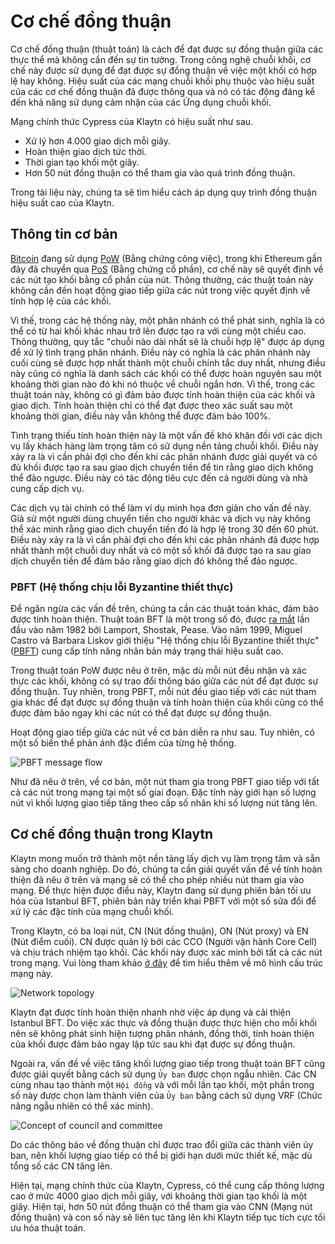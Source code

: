 # Cơ chế đồng thuận

Cơ chế đồng thuận (thuật toán) là cách để đạt được sự đồng thuận giữa các thực thể mà không cần đến sự tin tưởng. Trong công nghệ chuỗi khối, cơ chế này được sử dụng để đạt được sự đồng thuận về việc một khối có hợp lệ hay không. Hiệu suất của các mạng chuỗi khối phụ thuộc vào hiệu suất của các cơ chế đồng thuận đã được thông qua và nó có tác động đáng kể đến khả năng sử dụng cảm nhận của các Ứng dụng chuỗi khối.

Mạng chính thức Cypress của Klaytn có hiệu suất như sau.

- Xử lý hơn 4.000 giao dịch mỗi giây.
- Hoàn thiện giao dịch tức thời.
- Thời gian tạo khối một giây.
- Hơn 50 nút đồng thuận có thể tham gia vào quá trình đồng thuận.

Trong tài liệu này, chúng ta sẽ tìm hiểu cách áp dụng quy trình đồng thuận hiệu suất cao của Klaytn.

## Thông tin cơ bản <a id="background"></a>

[Bitcoin](https://en.wikipedia.org/wiki/Bitcoin) đang sử dụng [PoW](https://en.wikipedia.org/wiki/Proof_of_work) (Bằng chứng công việc), trong khi Ethereum gần đây đã chuyển qua [PoS](https://en.wikipedia.org/wiki/Proof_of_stake) (Bằng chứng cổ phần), cơ chế này sẽ quyết định về các nút tạo khối bằng cổ phần của nút. Thông thường, các thuật toán này không cần đến hoạt động giao tiếp giữa các nút trong việc quyết định về tính hợp lệ của các khối.

Vì thế, trong các hệ thống này, một phân nhánh có thể phát sinh, nghĩa là có thể có từ hai khối khác nhau trở lên được tạo ra với cùng một chiều cao. Thông thường, quy tắc "chuỗi nào dài nhất sẽ là chuỗi hợp lệ" được áp dụng để xử lý tình trạng phân nhánh. Điều này có nghĩa là các phân nhánh này cuối cùng sẽ được hợp nhất thành một chuỗi chính tắc duy nhất, nhưng điều này cũng có nghĩa là danh sách các khối có thể được hoàn nguyên sau một khoảng thời gian nào đó khi nó thuộc về chuỗi ngắn hơn. Vì thế, trong các thuật toán này, không có gì đảm bảo được tính hoàn thiện của các khối và giao dịch. Tính hoàn thiện chỉ có thể đạt được theo xác suất sau một khoảng thời gian, điều này vẫn không thể được đảm bảo 100%.

Tình trạng thiếu tính hoàn thiện này là một vấn đề khó khăn đối với các dịch vụ lấy khách hàng làm trọng tâm có sử dụng nền tảng chuỗi khối. Điều này xảy ra là vì cần phải đợi cho đến khi các phân nhánh được giải quyết và có đủ khối được tạo ra sau giao dịch chuyển tiền để tin rằng giao dịch không thể đảo ngược. Điều này có tác động tiêu cực đến cả người dùng và nhà cung cấp dịch vụ.

Các dịch vụ tài chính có thể làm ví dụ minh họa đơn giản cho vấn đề này. Giả sử một người dùng chuyển tiền cho người khác và dịch vụ này không thể xác minh rằng giao dịch chuyển tiền đó là hợp lệ trong 30 đến 60 phút. Điều này xảy ra là vì cần phải đợi cho đến khi các phân nhánh đã được hợp nhất thành một chuỗi duy nhất và có một số khối đã được tạo ra sau giao dịch chuyển tiền để đảm bảo rằng giao dịch đó không thể đảo ngược.

### PBFT (Hệ thống chịu lỗi Byzantine thiết thực)  <a id="pbft-practical-byzantine-fault-tolerance"></a>

Để ngăn ngừa các vấn đề trên, chúng ta cần các thuật toán khác, đảm bảo được tính hoàn thiện. Thuật toán BFT là một trong số đó, được [ra mắt](https://dl.acm.org/citation.cfm?doid=357172.357176) lần đầu vào năm 1982 bởi Lamport, Shostak, Pease. Vào năm 1999, Miguel Castro và Barbara Liskov giới thiệu "Hệ thống chịu lỗi Byzantine thiết thực"([PBFT](http://www.pmg.csail.mit.edu/papers/bft-tocs.pdf)) cung cấp tính năng nhân bản máy trạng thái hiệu suất cao.

Trong thuật toán PoW được nêu ở trên, mặc dù mỗi nút đều nhận và xác thực các khối, không có sự trao đổi thông báo giữa các nút để đạt được sự đồng thuận. Tuy nhiên, trong PBFT, mỗi nút đều giao tiếp với các nút tham gia khác để đạt được sự đồng thuận và tính hoàn thiện của khối cũng có thể được đảm bảo ngay khi các nút có thể đạt được sự đồng thuận.

Hoạt động giao tiếp giữa các nút về cơ bản diễn ra như sau. Tuy nhiên, có một số biến thể phản ánh đặc điểm của từng hệ thống.

![PBFT message flow](/img/learn/pbft.png)

Như đã nêu ở trên, về cơ bản, một nút tham gia trong PBFT giao tiếp với tất cả các nút trong mạng tại một số giai đoạn. Đặc tính này giới hạn số lượng nút vì khối lượng giao tiếp tăng theo cấp số nhân khi số lượng nút tăng lên.

## Cơ chế đồng thuận trong Klaytn <a id="consensus-mechanism-in-klaytn"></a>

Klaytn mong muốn trở thành một nền tảng lấy dịch vụ làm trọng tâm và sẵn sàng cho doanh nghiệp. Do đó, chúng ta cần giải quyết vấn đề về tính hoàn thiện đã nêu ở trên và mạng sẽ có thể cho phép nhiều nút tham gia vào mạng. Để thực hiện được điều này, Klaytn đang sử dụng phiên bản tối ưu hóa của Istanbul BFT, phiên bản này triển khai PBFT với một số sửa đổi để xử lý các đặc tính của mạng chuỗi khối.

Trong Klaytn, có ba loại nút, CN (Nút đồng thuận), ON (Nút proxy) và EN (Nút điểm cuối). CN được quản lý bởi các CCO (Người vận hành Core Cell) và chịu trách nhiệm tạo khối. Các khối này được xác minh bởi tất cả các nút trong mạng. Vui lòng tham khảo [ở đây](./learn.md#klaytn-network-topology) để tìm hiểu thêm về mô hình cấu trúc mạng này.

![Network topology](/img/learn/klaytn_network_node.png)

Klaytn đạt được tính hoàn thiện nhanh nhờ việc áp dụng và cải thiện Istanbul BFT. Do việc xác thực và đồng thuận được thực hiện cho mỗi khối nên sẽ không phát sinh hiện tượng phân nhánh, đồng thời, tính hoàn thiện của khối được đảm bảo ngay lập tức sau khi đạt được sự đồng thuận.

Ngoài ra, vấn đề về việc tăng khối lượng giao tiếp trong thuật toán BFT cũng được giải quyết bằng cách sử dụng `Ủy ban` được chọn ngẫu nhiên. Các CN cùng nhau tạo thành một `Hội đồng` và với mỗi lần tạo khối, một phần trong số này được chọn làm thành viên của `Ủy ban` bằng cách sử dụng VRF (Chức năng ngẫu nhiên có thể xác minh).

![Concept of council and committee](/img/learn/council-committee.png)

Do các thông báo về đồng thuận chỉ được trao đổi giữa các thành viên ủy ban, nên khối lượng giao tiếp có thể bị giới hạn dưới mức thiết kế, mặc dù tổng số các CN tăng lên.

Hiện tại, mạng chính thức của Klaytn, Cypress, có thể cung cấp thông lượng cao ở mức 4000 giao dịch mỗi giây, với khoảng thời gian tạo khối là một giây. Hiện tại, hơn 50 nút đồng thuận có thể tham gia vào CNN (Mạng nút đồng thuận) và con số này sẽ liên tục tăng lên khi Klaytn tiếp tục tích cực tối ưu hóa thuật toán.
